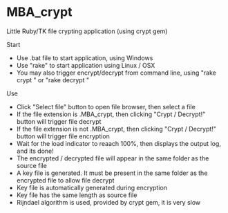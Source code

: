 # MBA_crypt
Little Ruby/TK file crypting application (using crypt gem)

Start
- Use .bat file to start application, using Windows
- Use "rake" to start application using Linux / OSX
- You may also trigger encrypt/decrypt from command line, using "rake crypt <file>" or "rake decrypt <file>"

Use
- Click "Select file" button to open file browser, then select a file
- If the file extension is .MBA_crypt, then clicking "Crypt / Decrypt!" button will trigger file decrypt
- If the file extension is not .MBA_crypt, then clicking "Crypt / Decrypt!" button will trigger file encryption
- Wait for the load indicator to reaach 100%, then displays the output log, and its done!
- The encrypted / decrypted file will appear in the same folder as the source file
- A key file is generated. It must be present in the same folder as the encrypted file to allow file decrypt
- Key file is automatically generated during encryption
- Key file has the same length as source file
- Rijndael algorithm is used, provided by crypt gem, it is very slow
